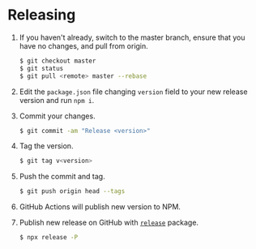 # Releasing

1. If you haven't already, switch to the master branch, ensure that you have no changes, and pull from origin.

    ```sh
    $ git checkout master
    $ git status
    $ git pull <remote> master --rebase
    ```

1. Edit the `package.json` file changing `version` field to your new release version and run `npm i`.

1. Commit your changes.

    ```sh
    $ git commit -am "Release <version>"
    ```

1. Tag the version.

    ```sh
    $ git tag v<version>
    ```

1. Push the commit and tag.

    ```sh
    $ git push origin head --tags
    ```

1. GitHub Actions will publish new version to NPM.

1. Publish new release on GitHub with [`release`](https://github.com/zeit/release) package.

    ```sh
    $ npx release -P
    ```
